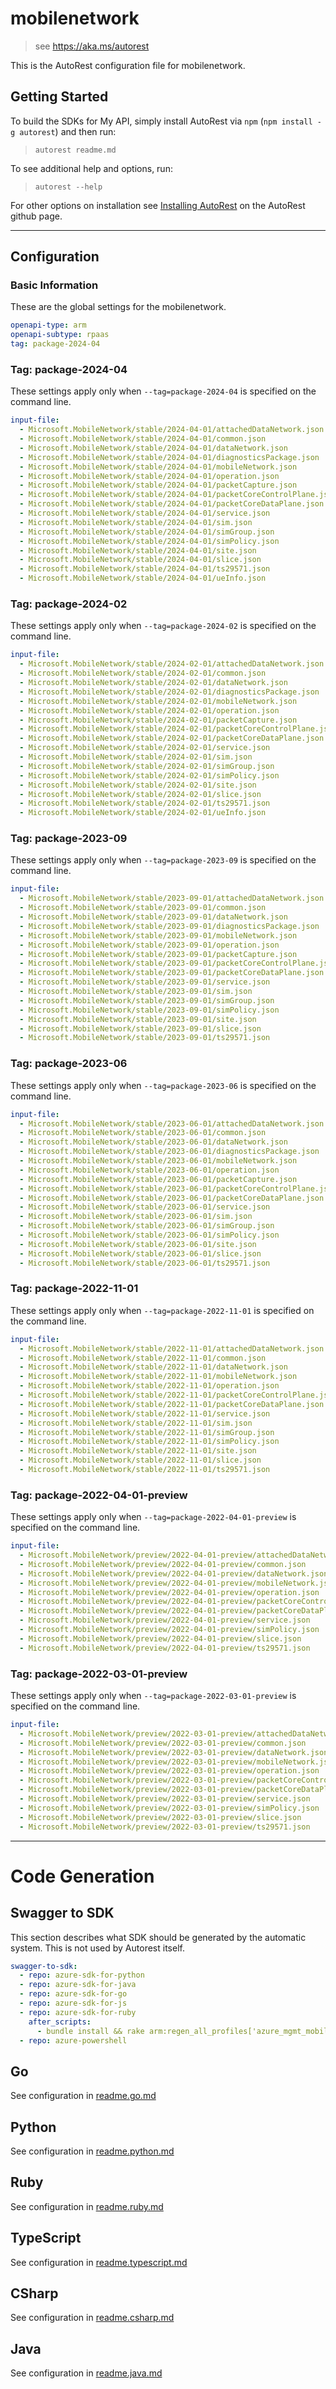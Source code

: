 # mobilenetwork

> see https://aka.ms/autorest

This is the AutoRest configuration file for mobilenetwork.

## Getting Started

To build the SDKs for My API, simply install AutoRest via `npm` (`npm install -g autorest`) and then run:

> `autorest readme.md`

To see additional help and options, run:

> `autorest --help`

For other options on installation see [Installing AutoRest](https://aka.ms/autorest/install) on the AutoRest github page.

---

## Configuration

### Basic Information

These are the global settings for the mobilenetwork.

``` yaml
openapi-type: arm
openapi-subtype: rpaas
tag: package-2024-04
```

### Tag: package-2024-04

These settings apply only when `--tag=package-2024-04` is specified on the command line.

```yaml $(tag) == 'package-2024-04'
input-file:
  - Microsoft.MobileNetwork/stable/2024-04-01/attachedDataNetwork.json
  - Microsoft.MobileNetwork/stable/2024-04-01/common.json
  - Microsoft.MobileNetwork/stable/2024-04-01/dataNetwork.json
  - Microsoft.MobileNetwork/stable/2024-04-01/diagnosticsPackage.json
  - Microsoft.MobileNetwork/stable/2024-04-01/mobileNetwork.json
  - Microsoft.MobileNetwork/stable/2024-04-01/operation.json
  - Microsoft.MobileNetwork/stable/2024-04-01/packetCapture.json
  - Microsoft.MobileNetwork/stable/2024-04-01/packetCoreControlPlane.json
  - Microsoft.MobileNetwork/stable/2024-04-01/packetCoreDataPlane.json
  - Microsoft.MobileNetwork/stable/2024-04-01/service.json
  - Microsoft.MobileNetwork/stable/2024-04-01/sim.json
  - Microsoft.MobileNetwork/stable/2024-04-01/simGroup.json
  - Microsoft.MobileNetwork/stable/2024-04-01/simPolicy.json
  - Microsoft.MobileNetwork/stable/2024-04-01/site.json
  - Microsoft.MobileNetwork/stable/2024-04-01/slice.json
  - Microsoft.MobileNetwork/stable/2024-04-01/ts29571.json
  - Microsoft.MobileNetwork/stable/2024-04-01/ueInfo.json
```

### Tag: package-2024-02

These settings apply only when `--tag=package-2024-02` is specified on the command line.

``` yaml $(tag) == 'package-2024-02'
input-file:
  - Microsoft.MobileNetwork/stable/2024-02-01/attachedDataNetwork.json
  - Microsoft.MobileNetwork/stable/2024-02-01/common.json
  - Microsoft.MobileNetwork/stable/2024-02-01/dataNetwork.json
  - Microsoft.MobileNetwork/stable/2024-02-01/diagnosticsPackage.json
  - Microsoft.MobileNetwork/stable/2024-02-01/mobileNetwork.json
  - Microsoft.MobileNetwork/stable/2024-02-01/operation.json
  - Microsoft.MobileNetwork/stable/2024-02-01/packetCapture.json
  - Microsoft.MobileNetwork/stable/2024-02-01/packetCoreControlPlane.json
  - Microsoft.MobileNetwork/stable/2024-02-01/packetCoreDataPlane.json
  - Microsoft.MobileNetwork/stable/2024-02-01/service.json
  - Microsoft.MobileNetwork/stable/2024-02-01/sim.json
  - Microsoft.MobileNetwork/stable/2024-02-01/simGroup.json
  - Microsoft.MobileNetwork/stable/2024-02-01/simPolicy.json
  - Microsoft.MobileNetwork/stable/2024-02-01/site.json
  - Microsoft.MobileNetwork/stable/2024-02-01/slice.json
  - Microsoft.MobileNetwork/stable/2024-02-01/ts29571.json
  - Microsoft.MobileNetwork/stable/2024-02-01/ueInfo.json
```

### Tag: package-2023-09

These settings apply only when `--tag=package-2023-09` is specified on the command line.

``` yaml $(tag) == 'package-2023-09'
input-file:
  - Microsoft.MobileNetwork/stable/2023-09-01/attachedDataNetwork.json
  - Microsoft.MobileNetwork/stable/2023-09-01/common.json
  - Microsoft.MobileNetwork/stable/2023-09-01/dataNetwork.json
  - Microsoft.MobileNetwork/stable/2023-09-01/diagnosticsPackage.json
  - Microsoft.MobileNetwork/stable/2023-09-01/mobileNetwork.json
  - Microsoft.MobileNetwork/stable/2023-09-01/operation.json
  - Microsoft.MobileNetwork/stable/2023-09-01/packetCapture.json
  - Microsoft.MobileNetwork/stable/2023-09-01/packetCoreControlPlane.json
  - Microsoft.MobileNetwork/stable/2023-09-01/packetCoreDataPlane.json
  - Microsoft.MobileNetwork/stable/2023-09-01/service.json
  - Microsoft.MobileNetwork/stable/2023-09-01/sim.json
  - Microsoft.MobileNetwork/stable/2023-09-01/simGroup.json
  - Microsoft.MobileNetwork/stable/2023-09-01/simPolicy.json
  - Microsoft.MobileNetwork/stable/2023-09-01/site.json
  - Microsoft.MobileNetwork/stable/2023-09-01/slice.json
  - Microsoft.MobileNetwork/stable/2023-09-01/ts29571.json
```
### Tag: package-2023-06

These settings apply only when `--tag=package-2023-06` is specified on the command line.

``` yaml $(tag) == 'package-2023-06'
input-file:
  - Microsoft.MobileNetwork/stable/2023-06-01/attachedDataNetwork.json
  - Microsoft.MobileNetwork/stable/2023-06-01/common.json
  - Microsoft.MobileNetwork/stable/2023-06-01/dataNetwork.json
  - Microsoft.MobileNetwork/stable/2023-06-01/diagnosticsPackage.json
  - Microsoft.MobileNetwork/stable/2023-06-01/mobileNetwork.json
  - Microsoft.MobileNetwork/stable/2023-06-01/operation.json
  - Microsoft.MobileNetwork/stable/2023-06-01/packetCapture.json
  - Microsoft.MobileNetwork/stable/2023-06-01/packetCoreControlPlane.json
  - Microsoft.MobileNetwork/stable/2023-06-01/packetCoreDataPlane.json
  - Microsoft.MobileNetwork/stable/2023-06-01/service.json
  - Microsoft.MobileNetwork/stable/2023-06-01/sim.json
  - Microsoft.MobileNetwork/stable/2023-06-01/simGroup.json
  - Microsoft.MobileNetwork/stable/2023-06-01/simPolicy.json
  - Microsoft.MobileNetwork/stable/2023-06-01/site.json
  - Microsoft.MobileNetwork/stable/2023-06-01/slice.json
  - Microsoft.MobileNetwork/stable/2023-06-01/ts29571.json
```

### Tag: package-2022-11-01

These settings apply only when `--tag=package-2022-11-01` is specified on the command line.

``` yaml $(tag) == 'package-2022-11-01'
input-file:
  - Microsoft.MobileNetwork/stable/2022-11-01/attachedDataNetwork.json
  - Microsoft.MobileNetwork/stable/2022-11-01/common.json
  - Microsoft.MobileNetwork/stable/2022-11-01/dataNetwork.json
  - Microsoft.MobileNetwork/stable/2022-11-01/mobileNetwork.json
  - Microsoft.MobileNetwork/stable/2022-11-01/operation.json
  - Microsoft.MobileNetwork/stable/2022-11-01/packetCoreControlPlane.json
  - Microsoft.MobileNetwork/stable/2022-11-01/packetCoreDataPlane.json
  - Microsoft.MobileNetwork/stable/2022-11-01/service.json
  - Microsoft.MobileNetwork/stable/2022-11-01/sim.json
  - Microsoft.MobileNetwork/stable/2022-11-01/simGroup.json
  - Microsoft.MobileNetwork/stable/2022-11-01/simPolicy.json
  - Microsoft.MobileNetwork/stable/2022-11-01/site.json
  - Microsoft.MobileNetwork/stable/2022-11-01/slice.json
  - Microsoft.MobileNetwork/stable/2022-11-01/ts29571.json
```

### Tag: package-2022-04-01-preview

These settings apply only when `--tag=package-2022-04-01-preview` is specified on the command line.

``` yaml $(tag) == 'package-2022-04-01-preview'
input-file:
  - Microsoft.MobileNetwork/preview/2022-04-01-preview/attachedDataNetwork.json
  - Microsoft.MobileNetwork/preview/2022-04-01-preview/common.json
  - Microsoft.MobileNetwork/preview/2022-04-01-preview/dataNetwork.json
  - Microsoft.MobileNetwork/preview/2022-04-01-preview/mobileNetwork.json
  - Microsoft.MobileNetwork/preview/2022-04-01-preview/operation.json
  - Microsoft.MobileNetwork/preview/2022-04-01-preview/packetCoreControlPlane.json
  - Microsoft.MobileNetwork/preview/2022-04-01-preview/packetCoreDataPlane.json
  - Microsoft.MobileNetwork/preview/2022-04-01-preview/service.json
  - Microsoft.MobileNetwork/preview/2022-04-01-preview/simPolicy.json
  - Microsoft.MobileNetwork/preview/2022-04-01-preview/slice.json
  - Microsoft.MobileNetwork/preview/2022-04-01-preview/ts29571.json
```

### Tag: package-2022-03-01-preview

These settings apply only when `--tag=package-2022-03-01-preview` is specified on the command line.

``` yaml $(tag) == 'package-2022-03-01-preview'
input-file:
  - Microsoft.MobileNetwork/preview/2022-03-01-preview/attachedDataNetwork.json
  - Microsoft.MobileNetwork/preview/2022-03-01-preview/common.json
  - Microsoft.MobileNetwork/preview/2022-03-01-preview/dataNetwork.json
  - Microsoft.MobileNetwork/preview/2022-03-01-preview/mobileNetwork.json
  - Microsoft.MobileNetwork/preview/2022-03-01-preview/operation.json
  - Microsoft.MobileNetwork/preview/2022-03-01-preview/packetCoreControlPlane.json
  - Microsoft.MobileNetwork/preview/2022-03-01-preview/packetCoreDataPlane.json
  - Microsoft.MobileNetwork/preview/2022-03-01-preview/service.json
  - Microsoft.MobileNetwork/preview/2022-03-01-preview/simPolicy.json
  - Microsoft.MobileNetwork/preview/2022-03-01-preview/slice.json
  - Microsoft.MobileNetwork/preview/2022-03-01-preview/ts29571.json
```

---

# Code Generation

## Swagger to SDK

This section describes what SDK should be generated by the automatic system.
This is not used by Autorest itself.

``` yaml $(swagger-to-sdk)
swagger-to-sdk:
  - repo: azure-sdk-for-python
  - repo: azure-sdk-for-java
  - repo: azure-sdk-for-go
  - repo: azure-sdk-for-js
  - repo: azure-sdk-for-ruby
    after_scripts:
      - bundle install && rake arm:regen_all_profiles['azure_mgmt_mobilenetwork']
  - repo: azure-powershell
```

## Go

See configuration in [readme.go.md](./readme.go.md)

## Python

See configuration in [readme.python.md](./readme.python.md)

## Ruby

See configuration in [readme.ruby.md](./readme.ruby.md)

## TypeScript

See configuration in [readme.typescript.md](./readme.typescript.md)

## CSharp

See configuration in [readme.csharp.md](./readme.csharp.md)

## Java

See configuration in [readme.java.md](./readme.java.md)
